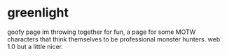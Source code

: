 # greenlight
goofy page im throwing together for fun, a page for some MOTW characters that think themselves to be professional monster hunters. web 1.0 but a little nicer. 
